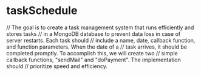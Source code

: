 # taskSchedule

// The goal is to create a task management system that runs efficiently and stores tasks 
// in a MongoDB database to prevent data loss in case of server restarts. Each task should 
// include a name, date, callback function, and function parameters. When the date of a 
// task arrives, it should be completed promptly. To accomplish this, we will create two 
// simple callback functions, "sendMail" and "doPayment". The implementation should 
// prioritize speed and efficiency.
